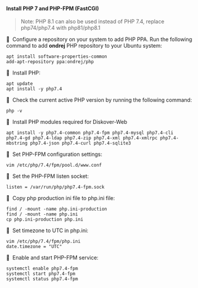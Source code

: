 #### Install PHP 7 and PHP-FPM (FastCGI)

>Note: PHP 8.1 can also be used instead of PHP 7.4, replace php74/php7.4 with php81/php8.1

🔴 &nbsp;Configure a repository on your system to add PHP PPA. Run the following command to add **ondrej** PHP repository to your Ubuntu system:
```
apt install software-properties-common
add-apt-repository ppa:ondrej/php
```

🔴 &nbsp;Install PHP:
```
apt update
apt install -y php7.4
```

🔴 &nbsp;Check the current active PHP version by running the following command:
```
php -v
```

🔴 &nbsp;Install PHP modules required for Diskover-Web
```
apt install -y php7.4-common php7.4-fpm php7.4-mysql php7.4-cli php7.4-gd php7.4-ldap php7.4-zip php7.4-xml php7.4-xmlrpc php7.4-mbstring php7.4-json php7.4-curl php7.4-sqlite3
```

🔴 &nbsp;Set PHP-FPM configuration settings:
```
vim /etc/php/7.4/fpm/pool.d/www.conf
```

🔴 &nbsp;Set the PHP-FPM listen socket:
```
listen = /var/run/php/php7.4-fpm.sock
```

🔴 &nbsp;Copy php production ini file to php.ini file:
```
find / -mount -name php.ini-production
find / -mount -name php.ini
cp php.ini-production php.ini
```

🔴 &nbsp;Set timezone to UTC in php.ini:
```
vim /etc/php/7.4/fpm/php.ini
date.timezone = "UTC"
```

🔴 &nbsp;Enable and start PHP-FPM service:
```
systemctl enable php7.4-fpm
systemctl start php7.4-fpm
systemctl status php7.4-fpm
```
